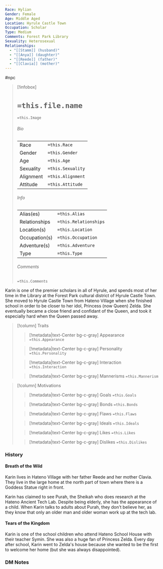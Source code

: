 ```yaml
---
Race: Hylian
Gender: Female
Age: Middle Aged
Location: Hyrule Castle Town
Occupation: Scholar
Type: Medium
Comments: Forest Park Library
Sexuality: Heterosexual
Relationships:
  - "[[Stamm]] (husband)"
  - "[[Anya]] (daughter)"
  - "[[Reede]] (father)"
  - "[[Clavia]] (mother)"
---
```

 #npc 

> [!infobox]
> # `=this.file.name`
> `=this.Image`
> ###### Bio
> |  |  |
> | ---- | ---- |
> | Race | `=this.Race` |
> | Gender | `=this.Gender` |
> | Age | `=this.Age` |
> | Sexuality | `=this.Sexuality` |
> | Alignment | `=this.Alignment` |
> | Attitude | `=this.Attitude` |
> ###### Info
> |  |  |
> | ---- | ---- |
> | Alias(es) | `=this.Alias` |
> | Relationships | `=this.Relationships` |
> | Location(s) | `=this.Location` |
> | Occupation(s) | `=this.Occupation` |
> | Adventure(s) | `=this.Adventure` |
> | Type | `=this.Type` |
> ###### Comments
> `=this.Comments`


Karin is one of the premier scholars in all of Hyrule, and spends most of her time in the Library at the Forest Park cultural district of Hyrule Castle Town. She moved to Hyrule Castle Town from Hateno Village when she finished school in order to be closer to her idol, Princess (now Queen) Zelda. She eventually became a close friend and confidant of the Queen, and took it especially hard when the Queen passed away.


> [!column] Traits
>> [!metadata|text-Center bg-c-gray] Appearance
>> `=this.Appearance`
>
>> [!metadata|text-Center bg-c-gray] Personality
>> `=this.Personality`
>
>> [!metadata|text-Center bg-c-gray] Interaction
>> `=this.Interaction`
>
>> [!metadata|text-Center bg-c-gray] Mannerisms
>> `=this.Mannerism`
>

> [!column] Motivations
>> [!metadata|text-Center bg-c-gray] Goals
>> `=this.Goals`
>
>> [!metadata|text-Center bg-c-gray] Bonds
>> `=this.Bonds`
>
>> [!metadata|text-Center bg-c-gray] Flaws
>> `=this.Flaws`
>
>> [!metadata|text-Center bg-c-gray] Ideals
>> `=this.Ideals`
>
>> [!metadata|text-Center bg-c-gray] Likes
>> `=this.Likes`
>
>> [!metadata|text-Center bg-c-gray] Dislikes
>> `=this.Dislikes`
>

### History

#### Breath of the Wild

Karin lives in Hateno Village with her father Reede and her mother Clavia. They live in the large home at the north part of town where there is a Goddess Statue right in front.

Karin has claimed to see Purah, the Sheikah who does research at the Hateno Ancient Tech Lab. Despite being elderly, she has the appearance of a child. When Karin talks to adults about Purah, they don't believe her, as they know that only an older man and older woman work up at the tech lab.

#### Tears of the Kingdom

Karin is one of the school children who attend Hateno School House with their teacher Symin. She was also a huge fan of Princess Zelda. Every day after school, Karin went to Zelda's house because she wanted to be the first to welcome her home (but she was always disappointed).

### DM Notes


